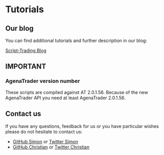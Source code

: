 # Tutorials

## Our blog
You can find additional tutorials and further description in our blog:

[Script-Trading Blog](http://script-trading.com/en/tag/tutorial/)

## IMPORTANT
### AgenaTrader version number
These scripts are compiled against AT 2.0.1.56.
Because of the new AgenaTrader API you need at least AgenaTrader 2.0.1.56.

## Contact us
If you have any questions, feedback for us or you have particular wishes please do not hesitate to contact us:

* [GitHub Simon](https://github.com/simonpucher) or [Twitter Simon](https://twitter.com/SimonPucher)
* [GitHub Christian](https://github.com/ckovar82) or [Twitter Christian](https://twitter.com/ckovar82)
